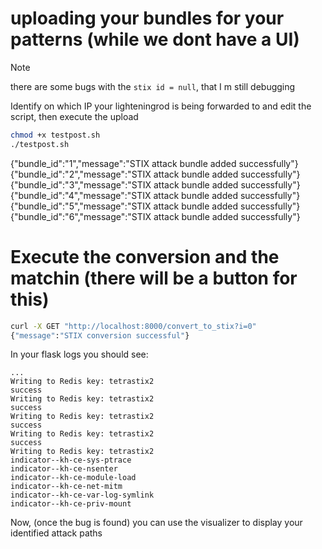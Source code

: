 # uploading your bundles for your patterns (while we dont have a UI)

> [!NOTE]
> there are some bugs with the `stix id = null`, that I m still debugging

Identify on which IP your lighteningrod is being forwarded to and edit the script, then execute the upload

```bash
chmod +x testpost.sh
./testpost.sh
```


{"bundle_id":"1","message":"STIX attack bundle added successfully"}  
{"bundle_id":"2","message":"STIX attack bundle added successfully"}  
{"bundle_id":"3","message":"STIX attack bundle added successfully"}  
{"bundle_id":"4","message":"STIX attack bundle added successfully"}  
{"bundle_id":"5","message":"STIX attack bundle added successfully"}  
{"bundle_id":"6","message":"STIX attack bundle added successfully"}  


# Execute the conversion and the matchin (there will be a button for this) 

```bash
curl -X GET "http://localhost:8000/convert_to_stix?i=0"
{"message":"STIX conversion successful"}
```

In your flask logs you should see:

```
...
Writing to Redis key: tetrastix2
success
Writing to Redis key: tetrastix2
success
Writing to Redis key: tetrastix2
success
Writing to Redis key: tetrastix2
success
Writing to Redis key: tetrastix2
indicator--kh-ce-sys-ptrace
indicator--kh-ce-nsenter
indicator--kh-ce-module-load
indicator--kh-ce-net-mitm
indicator--kh-ce-var-log-symlink
indicator--kh-ce-priv-mount
```

Now, (once the bug is found) you can use the visualizer to display your identified attack paths
